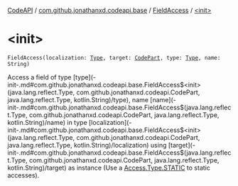 [CodeAPI](../../index.md) / [com.github.jonathanxd.codeapi.base](../index.md) / [FieldAccess](index.md) / [&lt;init&gt;](.)

# &lt;init&gt;

`FieldAccess(localization: `[`Type`](http://docs.oracle.com/javase/6/docs/api/java/lang/reflect/Type.html)`, target: `[`CodePart`](../../com.github.jonathanxd.codeapi/-code-part/index.md)`, type: `[`Type`](http://docs.oracle.com/javase/6/docs/api/java/lang/reflect/Type.html)`, name: String)`

Access a field of type [type](-init-.md#com.github.jonathanxd.codeapi.base.FieldAccess$<init>(java.lang.reflect.Type, com.github.jonathanxd.codeapi.CodePart, java.lang.reflect.Type, kotlin.String)/type), name [name](-init-.md#com.github.jonathanxd.codeapi.base.FieldAccess$<init>(java.lang.reflect.Type, com.github.jonathanxd.codeapi.CodePart, java.lang.reflect.Type, kotlin.String)/name) in type [localization](-init-.md#com.github.jonathanxd.codeapi.base.FieldAccess$<init>(java.lang.reflect.Type, com.github.jonathanxd.codeapi.CodePart, java.lang.reflect.Type, kotlin.String)/localization) using [target](-init-.md#com.github.jonathanxd.codeapi.base.FieldAccess$<init>(java.lang.reflect.Type, com.github.jonathanxd.codeapi.CodePart, java.lang.reflect.Type, kotlin.String)/target) as instance (Use a [Access.Type.STATIC](#) to
static accesses).

